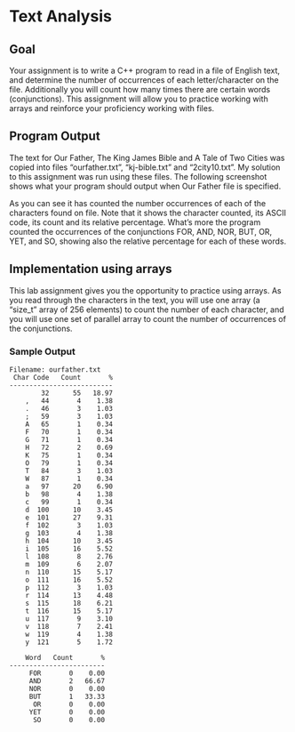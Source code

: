 # Text Analysis

## Goal
Your assignment is to write a C++ program to read in a file of English text, and determine the number of occurrences of each letter/character on the file. Additionally you will count how many times there are certain words (conjunctions). This assignment will allow you to practice working with arrays and reinforce your proficiency working with files.

## Program Output
The text for Our Father, The King James Bible and A Tale of Two Cities was copied into files “ourfather.txt”, “kj-bible.txt” and “2city10.txt”. My solution to this assignment was run using these files.  The following screenshot shows what your program should output when Our Father file is specified.

As you can see it has counted the number occurrences of each of the characters found on file. Note that it shows the character counted, its ASCII code, its count and its relative percentage. What’s more the program counted the occurrences of the conjunctions FOR, AND, NOR, BUT, OR, YET, and SO, showing also the relative percentage for each of these words.

## Implementation using arrays
This lab assignment gives you the opportunity to practice using arrays.  As you read through the characters in the text, you will use one array (a “size_t” array of 256 elements) to count the number of each character, and you will use one set of parallel array to count the number of occurrences of the conjunctions.

### Sample Output
```
Filename: ourfather.txt
 Char Code   Count       %
--------------------------
        32      55   18.97
    ,   44       4    1.38
    .   46       3    1.03
    ;   59       3    1.03
    A   65       1    0.34
    F   70       1    0.34
    G   71       1    0.34
    H   72       2    0.69
    K   75       1    0.34
    O   79       1    0.34
    T   84       3    1.03
    W   87       1    0.34
    a   97      20    6.90
    b   98       4    1.38
    c   99       1    0.34
    d  100      10    3.45
    e  101      27    9.31
    f  102       3    1.03
    g  103       4    1.38
    h  104      10    3.45
    i  105      16    5.52
    l  108       8    2.76
    m  109       6    2.07
    n  110      15    5.17
    o  111      16    5.52
    p  112       3    1.03
    r  114      13    4.48
    s  115      18    6.21
    t  116      15    5.17
    u  117       9    3.10
    v  118       7    2.41
    w  119       4    1.38
    y  121       5    1.72

    Word   Count       %
------------------------
     FOR       0    0.00
     AND       2   66.67
     NOR       0    0.00
     BUT       1   33.33
      OR       0    0.00
     YET       0    0.00
      SO       0    0.00
```
